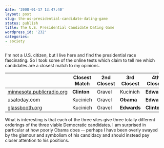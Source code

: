 ```yaml
---
date: '2008-01-17 13:47:40'
layout: post
slug: the-us-presidential-candidate-dating-game
status: publish
title: The U.S. Presidential Candidate Dating Game
wordpress_id: '232'
categories:
- society
---
```


I'm not a U.S. citizen, but I live here and find the presidential race fascinating.  So I took some of the online tests which claim to tell me which candidates are a closest match to my opinions.


| |Closest Match| 2nd Closest| 3rd Closest| 4th Closest| 5th Closest
|---|---|---|---|---|---
|[minnesota.publicradio.org](http://minnesota.publicradio.org/projects/ongoing/select_a_candidate/)|**Clinton**|Gravel|Kucinich|**Edwards**|**Obama**
|[usatoday.com](http://www.usatoday.com/news/politics/election2008/candidate-match-game.htm)|Kucinich|Gravel|**Obama**|**Edwards**|**Clinton**
|[glassbooth.org](http://glassbooth.org/)|Kucinich|Gravel|**Edwards**|**Clinton**|**Obama**


What is interesting is that each of the three sites give three totally different orderings of the three viable Democratic candidates.  I am surprised in particular at how poorly Obama does -- perhaps I have been overly swayed by the glamour and symbolism of his candidacy and should instead pay closer attention to his positions.
